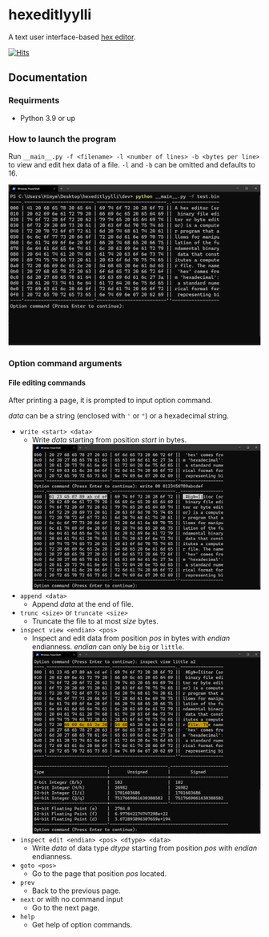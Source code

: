 # hexeditlyylli
A text user interface-based [hex editor](https://en.wikipedia.org/wiki/Hex_editor).

[![Hits](https://hits.seeyoufarm.com/api/count/incr/badge.svg?url=https%3A%2F%2Fgithub.com%2FHaydenBobMutthew%2Fhexeditlyylli%2F&count_bg=%233961FF&title_bg=%23555555&icon=github.svg&icon_color=%23E7E7E7&title=hits&edge_flat=false)](https://github.com/HaydenBobMutthew/hexeditlyylli)

## Documentation

### Requirments
- Python 3.9 or up

### How to launch the program
Run `__main__.py -f <filename> -l <number of lines> -b <bytes per line>` to view and edit hex data of a file.
`-l` and `-b` can be omitted and defaults to 16.

![How it look safter a successful launch](/images/view.png)

### Option command arguments

#### File editing commands
After printing a page, it is prompted to input option command.

*data* can be a string (enclosed with `'` or `"`) or a hexadecimal string.

- `write <start> <data>`
  - Write *data* starting from position *start* in bytes.
  ![Write Data](/images/write.png)
- `append <data>`
  - Append *data* at the end of file.
- `trunc <size>` or `truncate <size>`
  - Truncate the file to at most *size* bytes.
- `inspect view <endian> <pos>`
  - Inspect and edit data from position *pos* in bytes with *endian* endianness. *endian* can only be `big` or `little`.
  ![Inspect Data](/images/inspect_view.png)
- `inspect edit <endian> <pos> <dtype> <data>`
  - Write *data* of data type *dtype* starting from position *pos* with *endian* endianness.
- `goto <pos>`
  - Go to the page that position *pos* located.
- `prev`
  - Back to the previous page.
- `next` or with no command input
  - Go to the next page.
- `help`
  - Get help of option commands.
